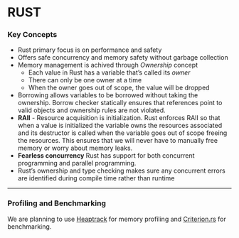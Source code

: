 # RUST

### Key Concepts

- Rust primary focus is on performance and safety
- Offers safe concurrency and memory safety without garbage collection
- Memory management is achived through *Ownership* concept
  - Each value in Rust has a variable that’s called its *owner*
  - There can only be one owner at a time
  - When the owner goes out of scope, the value will be dropped
- Borrowing allows variables to be borrowed without taking the ownership. Borrow checker statically ensures that references point to valid objects and ownership rules are not violated.
- **RAII** - Resource acquisition is initialization. Rust enforces RAII so that when a value is initialized the variable owns the resources associated and its destructor is called when the variable goes out of scope freeing the resources. This ensures that we will never have to manually free memory or worry about memory leaks.
- **Fearless concurrency** Rust has support for both concurrent programming and parallel programming.
- Rust’s ownership and type checking makes sure any concurrent errors are identified during compile time rather than runtime
-----------------------------------------------------------------------------------------------------------------------------------------------------------------------------------

###  Profiling and Benchmarking

We are planning to use [Heaptrack](https://github.com/KDE/heaptrack) for memory profiling and [Criterion.rs](https://github.com/bheisler/criterion.rs) for benchmarking.
